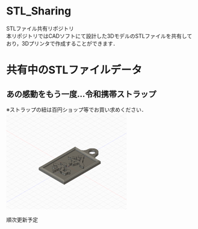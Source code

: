 # STL_Sharing
STLファイル共有リポジトリ  
本リポジトリではCADソフトにて設計した3DモデルのSTLファイルを共有しており，3Dプリンタで作成することができます．

# 共有中のSTLファイルデータ
## あの感動をもう一度…令和携帯ストラップ
※ストラップの紐は百円ショップ等でお買い求めください．  
<img src="./Reiwa_Phone_Strap/Reiwa_Phone_Strap.png" width="320px">

順次更新予定
